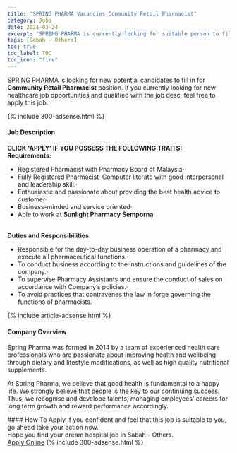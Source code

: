 ```yaml
---
title: "SPRING PHARMA Vacancies Community Retail Pharmacist" 
category: Jobs 
date: 2021-03-24 
excerpt: "SPRING PHARMA is currently looking for suitable person to fill in the Community Retail Pharmacist which positioned at Sabah - Others" 
tags: [Sabah - Others] 
toc: true 
toc_label: TOC 
toc_icon: "fire" 
--- 
```


<p>SPRING PHARMA is looking for new potential candidates to fill in for <b>Community Retail Pharmacist</b> position. If you currently looking for new healthcare job opportunities and qualified with the job desc, feel free to apply this job.
</p>{% include 300-adsense.html %} 
<div><div><h4>Job Description</h4></div><div><div><span><div><div><strong>CLICK 'APPLY' IF YOU POSSESS THE FOLLOWING TRAITS:</strong><br><strong>Requirements:</strong><ul><li>Registered Pharmacist with Pharmacy Board of Malaysia&#183;</li><li>Fully Registered Pharmacist&#183;&#160;Computer literate with good interpersonal and leadership skill.&#183;</li><li>Enthusiastic and passionate&#160;about providing the best health advice to customer&#183;&#160;</li><li>Business-minded and service oriented&#183;&#160;</li><li>Able to work at <strong>Sunlight Pharmacy</strong> <strong>Semporna</strong></li></ul><br><strong>Duties and Responsibilities:</strong><ul><li>Responsible for the day-to-day business operation of a pharmacy and execute all pharmaceutical functions.&#183;&#160;</li><li>To conduct business according to the instructions and guidelines of the company.&#183;&#160;</li><li>To supervise Pharmacy Assistants and ensure the conduct of sales on accordance with Company&#8217;s policies.&#183;&#160;</li><li>To avoid practices that contravenes the law in forge governing the functions of pharmacists.</li></ul></div></div></span></div></div></div> 
{% include article-adsense.html %} 
<div><div><h4>Company Overview</h4></div><div><div><span><div><p>Spring Pharma&#160;was formed in 2014 by a team of experienced health care professionals who are passionate about improving health and wellbeing through dietary and lifestyle modifications, as well as high quality nutritional supplements.</p><p>At Spring Pharma, we believe that good health is fundamental to a happy life. We strongly believe that people is the key to our continuing success. Thus, we recognise and develope talents, managing employees&#8217; careers for long term growth and reward performance accordingly.</p></div></span></div></div></div> 
#### How To Apply 
If you confident and feel that this job is suitable to you, go ahead take your action now. <br/> 
Hope you find your dream hospital job in Sabah - Others. <br/> 
<a href="https://www.jobstreet.com.my/en/job/community-retail-pharmacist-4494115?jobId=jobstreet-my-job-4494115" class="btn btn--warning" target="_blank" rel="nofollow noopenner">Apply Online</a> 
{% include 300-adsense.html %} 